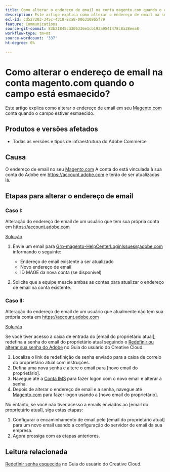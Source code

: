 ```yaml
---
title: Como alterar o endereço de email na conta magento.com quando o campo está esmaecido
description: Este artigo explica como alterar o endereço de email na sua conta [Magento.com](https://account.magento.com) quando o campo estiver esmaecido.
exl-id: cd527203-345c-4318-8ca8-0063109b5f79
feature: Communications
source-git-commit: 83b21845cd306336e1cb193a9541478c8a38eea8
workflow-type: tm+mt
source-wordcount: '337'
ht-degree: 0%

---
```


# Como alterar o endereço de email na conta magento.com quando o campo está esmaecido?

Este artigo explica como alterar o endereço de email em seu [Magento.com](https://account.magento.com) conta quando o campo estiver esmaecido.

## Produtos e versões afetados

* Todas as versões e tipos de infraestrutura do Adobe Commerce

## Causa

O endereço de email no seu [Magento.com](https://account.magento.com) A conta do está vinculada à sua conta do Adobe em <https://account.adobe.com> e terão de ser atualizadas lá.

## Etapas para alterar o endereço de email

### Caso I:

Alteração do endereço de email de um usuário que tem sua própria conta em <https://account.adobe.com>

<u>Solução</u>

1. Envie um email para Grp-magento-HelpCenterLoginIssues@adobe.com informando o seguinte:

   * Endereço de email existente a ser atualizado
   * Novo endereço de email
   * ID MAGE da nova conta (se disponível)

1. Solicite que a equipe mescle ambas as contas para atualizar o endereço de email na conta existente.

### Caso II:

Alteração do endereço de email de um usuário que atualmente não tem sua própria conta em <https://account.adobe.com>

<u>Solução</u>

Se você tiver acesso à caixa de entrada do [email do proprietário atual], redefina a senha do email do proprietário atual seguindo o [Redefinir ou alterar sua senha do Adobe](https://helpx.adobe.com/manage-account/using/change-or-reset-password.html) no Guia do usuário do Creative Cloud.

1. Localize o link de redefinição de senha enviado para a caixa de correio do proprietário atual com instruções.
1. Defina uma nova senha e altere o email para [novo email do proprietário].
1. Navegue até a [Conta IMS](https://account.adobe.com/) para fazer logon com o novo email e alterar a senha.
1. Depois de alterar o endereço de email e a senha, navegue até [Magento.com](https://account.magento.com) para fazer logon usando a [novo email do proprietário].

No entanto, se você não tiver acesso a emails enviados ao [email do proprietário atual], siga estas etapas:

1. Configurar o encaminhamento de email pelo [email do proprietário atual] para um novo email usando a configuração do servidor de email da sua empresa.
1. Agora prossiga com as etapas anteriores.

## Leitura relacionada

[Redefinir senha esquecida](https://helpx.adobe.com/manage-account/using/change-or-reset-password.html) no Guia do usuário do Creative Cloud.
